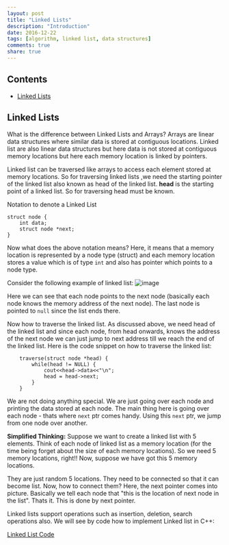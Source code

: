 ```yaml
---
layout: post
title: "Linked Lists"
description: "Introduction"
date: 2016-12-22
tags: [algorithm, linked list, data structures]
comments: true
share: true
---
```


## Contents
- [Linked Lists](#linked-lists)


## Linked Lists

What is the difference between Linked Lists and Arrays? Arrays are linear data structures where similar data is stored at contiguous locations. Linked list are also linear data structures but here data is not stored at contiguous memory locations but here each memory location is linked by pointers.

Linked list can be traversed like arrays to access each element stored at memory locations. So for traversing linked lists ,we need the starting pointer of the linked list also known as head of the linked list. **head** is the starting point of a linked list. So for traversing head must be known.

Notation to denote a Linked List
```
struct node {
    int data;
    struct node *next;
}
```

Now what does the above notation means? Here, it means that a memory location is represented by a node type (struct) and each memory location stores a value which is of type ```int``` and also has pointer which points to a node type.

Consider the following example of linked list:
![image](/blog/images/linkedlist_1.jpg)

Here we can see that each node points to the next node (basically each node knows the memory address of the next node). The last node is pointed to ```null``` since the list ends there.

Now how to traverse the linked list. As discussed above, we need head of the linked list and since each node, from head onwards, knows the address of the next node we can just jump to next address till we reach the end of the linked list. Here is the code snippet on how to traverse the linked list:
```
    traverse(struct node *head) {
        while(head != NULL) {
            cout<<head->data<<"\n";
            head = head->next;
        }
    }
```

We are not doing anything special. We are just going over each node and printing the data stored at each node. The main thing here is going over each node - thats where ```next``` ptr comes handy. Using this ```next``` ptr, we jump from one node over another.

**Simplified Thinking:** Suppose we want to create a linked list with 5 elements. Think of each node of linked list as a memory location (for the time being forget about the size of each memory locations). So we need 5 memory locations, right!! Now, suppose we have got this 5 memory locations.

They are just random 5 locations. They need to be connected so that it can become list. Now, how to connect them? Here, the next pointer comes into picture. Basically we tell each node that "this is the location of next node in the list". Thats it. This is done by next pointer.

Linked lists support operations such as insertion, deletion, search operations also. We will see by code how to implement Linked list in C++:

[Linked List Code](https://github.com/dummybyte/CodeBlog/blob/master/LinkedList.cpp)
